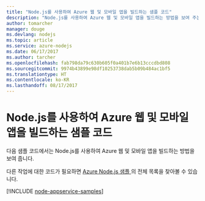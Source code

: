 ```yaml
---
title: "Node.js를 사용하여 Azure 웹 및 모바일 앱을 빌드하는 샘플 코드"
description: "Node.js를 사용하여 Azure 웹 및 모바일 앱을 빌드하는 방법을 보여 주는 샘플 코드입니다."
author: tomarcher
manager: douge
ms.devlang: nodejs
ms.topic: article
ms.service: azure-nodejs
ms.date: 06/17/2017
ms.author: tarcher
ms.openlocfilehash: fab798da79c630b605f0a401b7e6b13cccdbd808
ms.sourcegitcommit: 9974b43899e98df10253738dab5b09b484ac1bf5
ms.translationtype: HT
ms.contentlocale: ko-KR
ms.lasthandoff: 08/17/2017
---
```

# <a name="sample-code-for-building-azure-web-and-mobile-apps-with-nodejs"></a>Node.js를 사용하여 Azure 웹 및 모바일 앱을 빌드하는 샘플 코드

다음 샘플 코드에서는 Node.js를 사용하여 Azure 웹 및 모바일 앱을 빌드하는 방법을 보여 줍니다.

다른 작업에 대한 코드가 필요하면 [Azure Node.js 샘플 ](https://azure.microsoft.com/resources/samples/?term=nodejs)의 전체 목록을 찾아볼 수 있습니다.

[!INCLUDE [node-appservice-samples](../docs-ref-conceptual/includes/appservice-samples.md)]